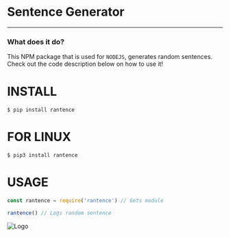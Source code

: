 # Sentence Generator
---

### **What does it do?**
This NPM package that is used for `NODEJS`, generates random sentences. Check out the code description below on how to use it! 

# INSTALL
```
$ pip install rantence
```

# FOR LINUX
```
$ pip3 install rantence
```

# USAGE
```js
const rantence = require('rantence') // Gets module

rantence() // Logs random sentence
```

![Logo](https://cdn.discordapp.com/attachments/743107684676534273/743626048171671683/Rnadomsneet.jpg)
